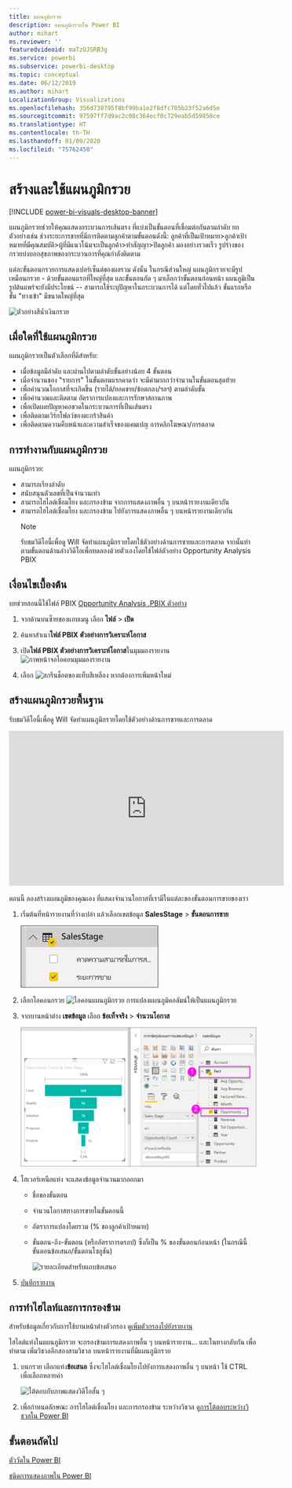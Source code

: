 ```yaml
---
title: แผนภูมิกรวย
description: แผนภูมิกรวยใน Power BI
author: mihart
ms.reviewer: ''
featuredvideoid: maTzOJSRB3g
ms.service: powerbi
ms.subservice: powerbi-desktop
ms.topic: conceptual
ms.date: 06/12/2019
ms.author: mihart
LocalizationGroup: Visualizations
ms.openlocfilehash: 356d738795f8bf99ba1e2f8dfc705b23f52a6d5e
ms.sourcegitcommit: 97597ff7d9ac2c08c364ecf0c729eab5d59850ce
ms.translationtype: HT
ms.contentlocale: th-TH
ms.lasthandoff: 01/09/2020
ms.locfileid: "75762450"
---
```

# <a name="create-and-use-funnel-charts"></a>สร้างและใช้แผนภูมิกรวย

[!INCLUDE [power-bi-visuals-desktop-banner](../includes/power-bi-visuals-desktop-banner.md)]

แผนภูมิกรวยช่วยให้คุณแสดงกระบวนการเส้นตรง ที่แบ่งเป็นขั้นตอนที่เชื่อมต่อกันตามลำดับ ยกตัวอย่างเช่น ช่วงระยะการขายที่มีการติดตามลูกค้าตามขั้นตอนดังนี้: ลูกค้าที่เป็นเป้าหมาย\>ลูกค้าเป้าหมายที่มีคุณสมบัติ\>ผู้ที่มีแนวโน้มจะเป็นลูกค้า\>ทำสัญญา\>ปิดลูกค้า  มองอย่างรวดเร็ว รูปร่างของกรวยบ่งบอกสุขภาพของกระบวนการที่คุณกำลังติดตาม

แต่ละขั้นตอนกรวยการแสดงเปอร์เซ็นต์ของผลรวม ดังนั้น ในกรณีส่วนใหญ่ แผนภูมิกรวยจะมีรูปเหมือนกรวย - ด้วยขั้นตอนแรกที่ใหญ่ที่สุด และขั้นตอนถัด ๆ มาเล็กกว่าขั้นตอนก่อนหน้า  แผนภูมิเป็นรูปต้นแพร์จะยังมีประโยชน์ -- สามารถใช้ระบุปัญหาในกระบวนการได้  แต่โดยทั่วไปแล้ว ขั้นแรกหรือขั้น "ทางเข้า" มีขนาดใหญ่ที่สุด

![ตัวอย่างสีน้ำเงินกรวย](media/power-bi-visualization-funnel-charts/funnelplain.png)

## <a name="when-to-use-a-funnel-chart"></a>เมื่อใดที่ใช้แผนภูมิกรวย
แผนภูมิกรวยเป็นตัวเลือกที่ดีสำหรับ:

* เมื่อข้อมูลมีลำดับ และผ่านไปตามลำดับขั้นอย่างน้อย 4 ขั้นตอน
* เมื่อจำนวนของ "รายการ" ในขั้นตอนแรกคาดว่า จะมีค่ามากกว่าจำนวนในขั้นตอนสุดท้าย
* เพื่อคำนวณโอกาสที่จะเกิดขึ้น (รายได้/ยอดขาย/ข้อตกลง/ฯลฯ) ตามลำดับขั้น
* เพื่อคำนวณและติดตาม อัตราการแปลงและการรักษาสถานภาพ
* เพื่อเปิดเผยปัญหาคอขวดในกระบวนการที่เป็นเส้นตรง
* เพื่อติดตามเวิร์กโฟลว์ของตะกร้าสินค้า
* เพื่อติดตามความคืบหน้าและความสำเร็จของแคมเปญ การคลิกโฆษณา/การตลาด

## <a name="working-with-funnel-charts"></a>การทำงานกับแผนภูมิกรวย
แผนภูมิกรวย:

* สามารถเรียงลำดับ
* สนับสนุนตัวเลขที่เป็นจำนวนเท่า
* สามารถไฮไลต์เชื่อมโยง และกรองข้าม จากการแสดงภาพอื่น ๆ บนหน้ารายงานเดียวกัน
* สามารถไฮไลต์เชื่อมโยง และกรองข้าม ไปยังการแสดงภาพอื่น ๆ บนหน้ารายงานเดียวกัน
   > [!NOTE]
   > รับชมวิดีโอนี้เพื่อดู Will จัดทำแผนภูมิกรวยโดยใช้ตัวอย่างด้านการขายและการตลาด จากนั้นทำตามขั้นตอนด้านล่างวิดีโอเพื่อทดลองด้วยตัวเองโดยใช้ไฟล์ตัวอย่าง Opportunity Analysis PBIX
   > 
   > 
## <a name="prerequisite"></a>เงื่อนไขเบื้องต้น

บทช่วยสอนนี้ใช้ไฟล์ PBIX [Opportunity Analysis .PBIX ตัวอย่าง](https://download.microsoft.com/download/9/1/5/915ABCFA-7125-4D85-A7BD-05645BD95BD8/Opportunity%20Analysis%20Sample%20PBIX.pbix
)

1. จากด้านบนซ็ายของแถบเมนู เลือก **ไฟล์** > **เปิด**
   
2. ค้นหาสำเนา**ไฟล์ PBIX ตัวอย่างการวิเคราะห์โอกาส**

1. เปิด**ไฟล์ PBIX ตัวอย่างการวิเคราะห์โอกาส**ในมุมมองรายงาน ![ภาพหน้าจอไอคอนมุมมองรายงาน](media/power-bi-visualization-kpi/power-bi-report-view.png)

1. เลือก ![สกรีนช็อตของแท็บสีเหลือง](media/power-bi-visualization-kpi/power-bi-yellow-tab.png) หากต้องการเพิ่มหน้าใหม่


## <a name="create-a-basic-funnel-chart"></a>สร้างแผนภูมิกรวยพื้นฐาน
รับชมวิดีโอนี้เพื่อดู Will จัดทำแผนภูมิกรวยโดยใช้ตัวอย่างด้านการขายและการตลาด

<iframe width="560" height="315" src="https://www.youtube.com/embed/qKRZPBnaUXM" frameborder="0" allow="autoplay; encrypted-media" allowfullscreen></iframe>


ตอนนี้ ลองสร้างแผนภูมิของคุณเอง ที่แสดงจำนวนโอกาสที่เรามีในแต่ละของขั้นตอนการขายของเรา

1. เริ่มต้นที่หน้ารายงานที่ว่างเปล่า แล้วเลือกเขตข้อมูล **SalesStage** \> **ขั้นตอนการขาย**
   
    ![เลือกขั้นตอนการขาย](media/power-bi-visualization-funnel-charts/funnelselectfield-new.png)

1. เลือกไอคอนกรวย ![ไอคอนแผนภูมิกรวย](media/power-bi-visualization-funnel-charts/power-bi-funnel-icon.png) การแปลงแผนภูมิคอลัมน์ให้เป็นแผนภูมิกรวย

2. จากบานหน้าต่าง **เขตข้อมูล** เลือก **ข้อเท็จจริง** \> **จำนวนโอกาส**
   
    ![สร้างแผนภูมิกรวย](media/power-bi-visualization-funnel-charts/power-bi-funnel-2.png)
4. โฮเวอร์เหนือแท่ง จะแสดงข้อมูลจำนวนมากออกมา
   
   * ชื่อของขั้นตอน
   * จำนวนโอกาสทางการขายในขั้นตอนนี้
   * อัตราการแปลงโดยรวม (% ของลูกค้าเป้าหมาย) 
   * ขั้นตอน-ถึง-ขั้นตอน (หรืออัตราการดรอป) ซึ่งก็เป็น % ของขั้นตอนก่อนหน้า (ในกรณีนี้ ขั้นตอนข้อเสนอ/ขั้นตอนโซลูชัน)
     
     ![รายละเอียดสำหรับแถบข้อเสนอ](media/power-bi-visualization-funnel-charts/funnelhover-new.png)

6. [บันทึกรายงาน](../service-report-save.md)

## <a name="highlighting-and-cross-filtering"></a>การทำไฮไลท์และการกรองข้าม
สำหรับข้อมูลเกี่ยวกับการใช้บานหน้าต่างตัวกรอง ดู[เพิ่มตัวกรองไปยังรายงาน](../power-bi-report-add-filter.md)

ไฮไลต์แท่งในแผนภูมิกรวย จะกรองข้ามการแสดงภาพอื่น ๆ บนหน้ารายงาน... และในทางกลับกัน เพื่อทำตาม เพิ่มวิชวลอีกสองสามวิชวล บนหน้ารายงานที่มีแผนภูมิกรวย

1. บนกรวย เลือกแท่ง**ข้อเสนอ** ซึ่งจะไฮไลต์เชื่อมโยงไปยังการแสดงภาพอื่น ๆ บนหน้า ใช้ CTRL เพื่อเลือกหลายค่า
   
   ![โต้ตอบกับภาพแสดงวิดีโอสั้น ๆ](media/power-bi-visualization-funnel-charts/funnelchartnoowl.gif)
2. เพื่อกำหนดลักษณะ การไฮไลต์เชื่อมโยง และการกรองข้าม ระหว่างวิชวล ดู[การโต้ตอบระหว่างวิชวลใน Power BI](../service-reports-visual-interactions.md)

## <a name="next-steps"></a>ขั้นตอนถัดไป

[ตัววัดใน Power BI](power-bi-visualization-radial-gauge-charts.md)

[ชนิดการแสดงภาพใน Power BI](power-bi-visualization-types-for-reports-and-q-and-a.md)
